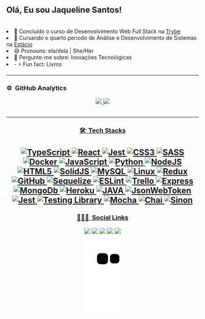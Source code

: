 ## Olá, Eu sou Jaqueline Santos!
<br>

<li> 🔭 Concluído o curso de Desenvolvimento Web Full Stack na <a href="https://betrybe.com" target="_blank">Trybe</a></li>
<li> 🔭 Cursando o quarto período de Análise e Desenvolvimento de Sistemas na <a href="https://estacio.br" target="_blank">Estácio</a></li>
<li> 😄 Pronouns: ela/dela | She/Her</li>
<li> 💬 Pergunte-me sobre: Inovações Tecnológicas </li>
<li>- ⚡ Fun fact: Livros </li>

-----

### ⚙️ &nbsp;GitHub Analytics

<div align="center">
  <a href="https://github.com/JaquelineAPSantos">
  <img height="180em" src="https://github-readme-stats.vercel.app/api?username=JaquelineAPSantos&show_icons=true&theme=dark&include_all_commits=true&count_private=true"/>
  <img height="180em" src="https://github-readme-stats.vercel.app/api/top-langs/?username=JaquelineAPSantos&layout=compact&langs_count=16&theme=dark"/>
   <div align="center"><br>
     
----

### 🛠 &nbsp;Tech Stacks
  
 
![TypeScript](https://img.shields.io/badge/typescript-%23007ACC.svg?style=for-the-badge&logo=typescript&logoColor=white)
![React](https://img.shields.io/badge/react-%2320232a.svg?style=for-the-badge&logo=react&logoColor=%2361DAFB)
![Jest](https://img.shields.io/badge/-jest-%23C21325?style=for-the-badge&logo=jest&logoColor=white)
![CSS3](https://img.shields.io/badge/css3-%231572B6.svg?style=for-the-badge&logo=css3&logoColor=white)
![SASS](https://img.shields.io/badge/SASS-hotpink.svg?style=for-the-badge&logo=SASS&logoColor=white)
![Docker](https://img.shields.io/badge/docker-%230db7ed.svg?style=for-the-badge&logo=docker&logoColor=white)
![JavaScript](https://img.shields.io/badge/javascript-%23323330.svg?style=for-the-badge&logo=javascript&logoColor=%23F7DF1E)
![Python](https://img.shields.io/badge/python-3670A0?style=for-the-badge&logo=python&logoColor=ffdd54)
![NodeJS](https://img.shields.io/badge/node.js-6DA55F?style=for-the-badge&logo=node.js&logoColor=white)
![HTML5](https://img.shields.io/badge/html5-%23E34F26.svg?style=for-the-badge&logo=html5&logoColor=white)
![SolidJS](https://img.shields.io/badge/SolidJS-2c4f7c?style=for-the-badge&logo=solid&logoColor=c8c9cb)
![MySQL](https://img.shields.io/badge/mysql-%2300f.svg?style=for-the-badge&logo=mysql&logoColor=white)
![Linux](https://img.shields.io/badge/Linux-FCC624?style=for-the-badge&logo=linux&logoColor=black)
![Redux](https://img.shields.io/badge/redux-%23593d88.svg?style=for-the-badge&logo=redux&logoColor=white)
![GitHub](https://img.shields.io/badge/github-%23121011.svg?style=for-the-badge&logo=github&logoColor=white)
![Sequelize](https://img.shields.io/badge/Sequelize-52B0E7?style=for-the-badge&logo=Sequelize&logoColor=white)
![ESLint](https://img.shields.io/badge/ESLint-4B3263?style=for-the-badge&logo=eslint&logoColor=white)
![Trello](https://img.shields.io/badge/Trello-%23026AA7.svg?style=for-the-badge&logo=Trello&logoColor=white)
![Express](https://img.shields.io/badge/Express.js-404D59?style=for-the-badge&logo=Express&logoColor=white)
![MongoDb](https://img.shields.io/badge/MongoDB-4EA94B?style=for-the-badge&logo=mongodb&logoColor=white)
![Heroku](https://img.shields.io/badge/Heroku-430098?style=for-the-badge&logo=heroku&logoColor=white)
![JAVA](https://img.shields.io/badge/Java-ED8B00?style=for-the-badge&logo=java&logoColor=white)
![JsonWebToken](https://img.shields.io/badge/json%20web%20tokens-323330?style=for-the-badge&logo=json-web-tokens&logoColor=pink)
![Jest](https://img.shields.io/badge/Jest-323330?style=for-the-badge&logo=Jest&logoColor=white)
![Testing Library](https://img.shields.io/badge/testing%20library-323330?style=for-the-badge&logo=testing-library&logoColor=red)
![Mocha](https://img.shields.io/badge/mocha.js-323330?style=for-the-badge&logo=mocha&logoColor=Brown)
![Chai](https://img.shields.io/badge/chai.js-323330?style=for-the-badge&logo=chai&logoColor=red)
![Sinon](https://img.shields.io/badge/sinon.js-323330?style=for-the-badge&logo=sinon)
    </div>
-----
  
### 🧑🏾‍💻 &nbsp;Social Links
  
  <a href="https://www.linkedin.com/in/jaquelineapsantos/" target="_blank"><img src="https://img.shields.io/badge/-LinkedIn-%230077B5?style=for-the-badge&logo=linkedin&logoColor=white"></a> 
  <a href="https://www.instagram.com/jaqueaps/" target="_blank"><img src="https://img.shields.io/badge/-Instagram-%23E4405F?style=for-the-badge&logo=instagram&logoColor=white"></a>
 <a href="https://twitter.com/Jaquelineaps" target="_blank"><img src="https://img.shields.io/badge/Twitter-1DA1F2?style=for-the-badge&logo=twitter&logoColor=white"></a>
  <a href = "mailto:jaque.aps@hotmail.com" target="_blank"><img src="https://img.shields.io/badge/Microsoft_Outlook-0078D4?style=for-the-badge&logo=microsoft-outlook&logoColor=white"></a>
  <a href="https://contate.me/JaquelineSantos" target="_blank"><img src="https://img.shields.io/badge/WhatsApp-25D366?style=for-the-badge&logo=whatsapp&logoColor=white"></a>

 
![Snake animation](https://github.com/JaquelineAPSantos/JaquelineAPSantos/blob/output/github-contribution-grid-snake.svg)
